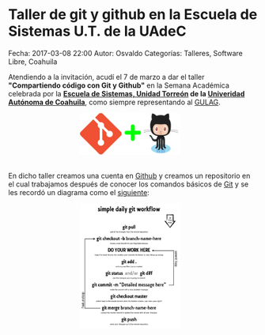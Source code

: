 Taller de git y github en la Escuela de Sistemas U.T. de la UAdeC
==================================

Fecha: 2017-03-08 22:00
Autor: Osvaldo
Categorías: Talleres, Software Libre, Coahuila

Atendiendo a la invitación, acudí el 7 de marzo a dar el taller **"Compartiendo código con Git y Github"** en la Semana Académica celebrada por la **[Escuela de Sistemas, Unidad Torreón](http://www.sistemastorreon.uadec.mx/sistemas/) de la [Univeridad Autónoma de Coahuila](http://www.uadec.mx/)**, como siempre representando al [GULAG](http://gulag.org.mx/).

<center>
<img class="img-responsive" style="width:40%;height:auto;margin-right:12px;" src="2017-03-08-Taller-Git-Github-UAdeC/git-github.png" alt="Git-Github" width="425" height="350">
</center>

<!-- break -->

<br />

En dicho taller creamos una cuenta en [Github](https://github.com/) y creamos un repositorio en el cual trabajamos después de conocer los comandos básicos de [Git](https://git-scm.com/) y se les recordó un diagrama como el [siguiente](https://www.sonassi.com/blog/knowledge-base/our-magento-git-guide-and-work-flow):

<center>
<a href="https://www.sonassi.com/media/catalog/2012/07/simple_git_daily_workflow.pdf"><img class="img-responsive" style="width:40%;height:auto;margin-right:12px;" src="2017-03-08-Taller-Git-Github-UAdeC/simple_git_daily_workflow.jpg" alt="git-workflow" width="425" height="350"></a>
</center>

